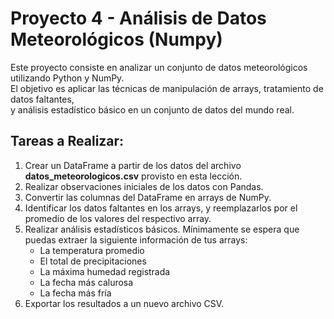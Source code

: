 # Proyecto 4 - Análisis de Datos Meteorológicos (Numpy)

Este proyecto consiste en analizar un conjunto de datos meteorológicos utilizando Python y NumPy.  
El objetivo es aplicar las técnicas de manipulación de arrays, tratamiento de datos faltantes,  
y análisis estadístico básico en un conjunto de datos del mundo real.

## Tareas a Realizar:
1. Crear un DataFrame a partir de los datos del archivo **datos_meteorologicos.csv** provisto en esta lección.
2. Realizar observaciones iniciales de los datos con Pandas.
3. Convertir las columnas del DataFrame en arrays de NumPy.
4. Identificar los datos faltantes en los arrays, y reemplazarlos por el promedio de los valores del respectivo array.
5. Realizar análisis estadísticos básicos. Mínimamente se espera que puedas extraer la siguiente información de tus arrays:
    * La temperatura promedio
    * El total de precipitaciones
    * La máxima humedad registrada
    * La fecha más calurosa
    * La fecha más fría
6. Exportar los resultados a un nuevo archivo CSV.